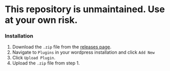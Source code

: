 # This repository is unmaintained. Use at your own risk.

### Installation
1. Download the `.zip` file from the [releases page](https://github.com/dsifford/abt-depreciated-peer-review/releases/tag/v1.0.0).
2. Navigate to `Plugins` in your wordpress installation and click `Add New`
3. Click `Upload Plugin`.
4. Upload the `.zip` file from step 1.
